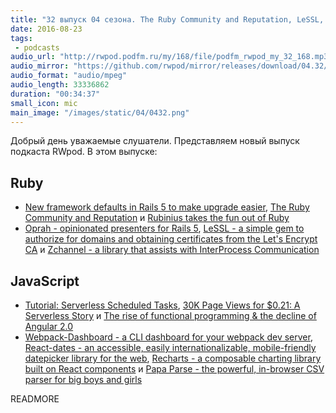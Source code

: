 ```yaml
---
title: "32 выпуск 04 сезона. The Ruby Community and Reputation, LeSSL, Serverless Scheduled Tasks, Webpack-Dashboard и прочее"
date: 2016-08-23
tags:
 - podcasts
audio_url: "http://rwpod.podfm.ru/my/168/file/podfm_rwpod_my_32_168.mp3"
audio_mirror: "https://github.com/rwpod/mirror/releases/download/04.32/0432.mp3"
audio_format: "audio/mpeg"
audio_length: 33336862
duration: "00:34:37"
small_icon: mic
main_image: "/images/static/04/0432.png"
---
```


Добрый день уважаемые слушатели. Представляем новый выпуск подкаста RWpod. В этом выпуске:

## Ruby

 - [New framework defaults in Rails 5 to make upgrade easier](http://blog.bigbinary.com/2016/08/18/new-framework-defaults-in-rails-5-to-make-upgrade-easier.html), [The Ruby Community and Reputation](http://www.akitaonrails.com/2016/08/19/the-ruby-community-and-reputation) и [Rubinius takes the fun out of Ruby](https://medium.com/@rubinius/rubinius-takes-the-fun-out-of-ruby-21db64ce87a6)
 - [Oprah - opinionated presenters for Rails 5](https://github.com/endofunky/oprah), [LeSSL - a simple gem to authorize for domains and obtaining certificates from the Let's Encrypt CA](https://github.com/tobiasfeistmantl/LeSSL) и [Zchannel - a library that assists with InterProcess Communication](https://github.com/jazzonmymind/zchannel.rb)

## JavaScript

 - [Tutorial: Serverless Scheduled Tasks](https://medium.com/@parall.ax/tutorial-serverless-scheduled-tasks-3c2abdd1e158), [30K Page Views for $0.21: A Serverless Story](https://fmlnerd.com/2016/08/16/30k-page-views-for-0-21-a-serverless-story/) и [The rise of functional programming & the decline of Angular 2.0](http://blog.wolksoftware.com/the-rise-of-functional-programming-and-the-death-of-angularjs)
 - [Webpack-Dashboard - a CLI dashboard for your webpack dev server](https://github.com/FormidableLabs/webpack-dashboard), [React-dates - an accessible, easily internationalizable, mobile-friendly datepicker library for the web](https://github.com/airbnb/react-dates), [Recharts - a composable charting library built on React components](http://recharts.org/) и [Papa Parse - the powerful, in-browser CSV parser for big boys and girls](http://papaparse.com/)


READMORE

